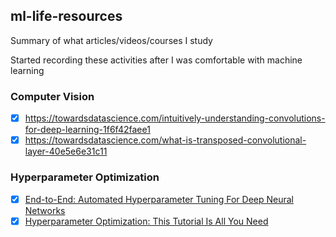## ml-life-resources
Summary of what articles/videos/courses I study

Started recording these activities after I was comfortable with machine learning

### Computer Vision

- [x] https://towardsdatascience.com/intuitively-understanding-convolutions-for-deep-learning-1f6f42faee1
- [x] https://towardsdatascience.com/what-is-transposed-convolutional-layer-40e5e6e31c11

### Hyperparameter Optimization

- [x] [End-to-End: Automated Hyperparameter Tuning For Deep Neural Networks](https://www.youtube.com/watch?v=4MK_OJJ82YI)
- [x] [Hyperparameter Optimization: This Tutorial Is All You Need](https://www.youtube.com/watch?v=5nYqK-HaoKY)
